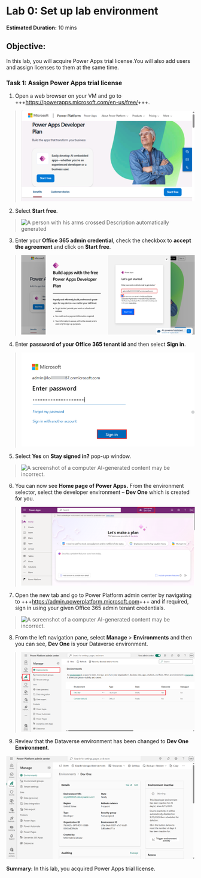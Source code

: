 # **Lab 0: Set up lab environment** #

**Estimated Duration:** 10 mins

## **Objective:** ##
In this lab, you will acquire Power Apps trial license.You will also add users and assign licenses to them at the same time.

### **Task 1: Assign** **Power Apps trial license** 

1.  Open a web browser on your VM and go to
    +++<https://powerapps.microsoft.com/en-us/free/>+++.

> ![](./media/image1.png)

2.  Select **Start free**.

> ![A person with his arms crossed Description automatically
> generated](./media/image2.png)

3.  Enter your **Office 365 admin credential**, check the checkbox to
    **accept the agreement** and click on **Start free**.

> ![](./media/image3.png)

4.  Enter **password of your Office 365 tenant id** and then select
    **Sign in**.

> ![](./media/image4.png)

5.  Select **Yes** on **Stay signed in?** pop-up window.

> ![A screenshot of a computer AI-generated content may be
> incorrect.](./media/image5.png)

6.  You can now see **Home page of Power Apps.** From the environment
    selector, select the developer environment – **Dev One** which is
    created for you.

> ![](./media/image6.png)

7.  Open the new tab and go to Power Platform admin center by navigating
    to +++<https://admin.powerplatform.microsoft.com>+++ and if
    required, sign in using your given Office 365 admin tenant
    credentials.

> ![A screenshot of a computer AI-generated content may be
> incorrect.](./media/image7.png)

8.  From the left navigation pane, select **Manage** \> **Environments**
    and then you can see, **Dev One** is your Dataverse environment.

> ![](./media/image8.png)

9.  Review that the Dataverse environment has been changed to **Dev One
    Environment**.

![](./media/image9.png)

**Summary**: In this lab, you acquired Power Apps trial license.





